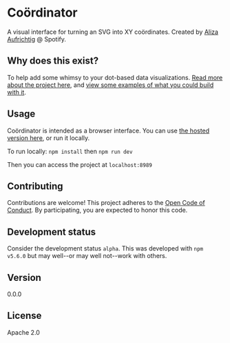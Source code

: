 # Coördinator

A visual interface for turning an SVG into XY coördinates. Created by [Aliza Aufrichtig](https://twitter.com/alizauf) @ Spotify.

## Why does this exist?

To help add some whimsy to your dot-based data visualizations. [Read more about the project here](https://labs.spotify.com/2018/03/02/introducing-coordinator-a-new-open-source-project-made-at-spotify-to-inject-some-whimsy-into-data-visualizations/), and [view some examples of what you could build with it](https://bl.ocks.org/alizauf).

## Usage

Coördinator is intended as a browser interface. You can use [the hosted version here](https://spotify.github.io/coordinator), or run it locally.

To run locally:
`npm install` then `npm run dev`

Then you can access the project at `localhost:8989`

## Contributing

Contributions are welcome! This project adheres to the [Open Code of Conduct][code-of-conduct]. By participating, you are expected to honor this code.

[code-of-conduct]: https://github.com/spotify/code-of-conduct/blob/master/code-of-conduct.md

## Development status

Consider the development status `alpha`. This was developed with `npm v5.6.0` but may well--or may well not--work with others.

## Version

0.0.0

## License

Apache 2.0
